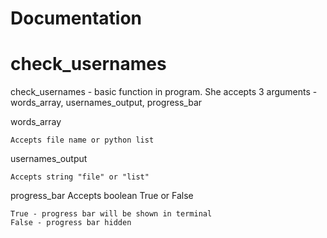 # Documentation

# check_usernames 

check_usernames - basic function in program. She accepts 3 arguments - words_array, usernames_output, progress_bar

words_array

    Accepts file name or python list
    
usernames_output

    Accepts string "file" or "list"
    
progress_bar
    Accepts boolean True or False
    
    True - progress bar will be shown in terminal
    False - progress bar hidden
